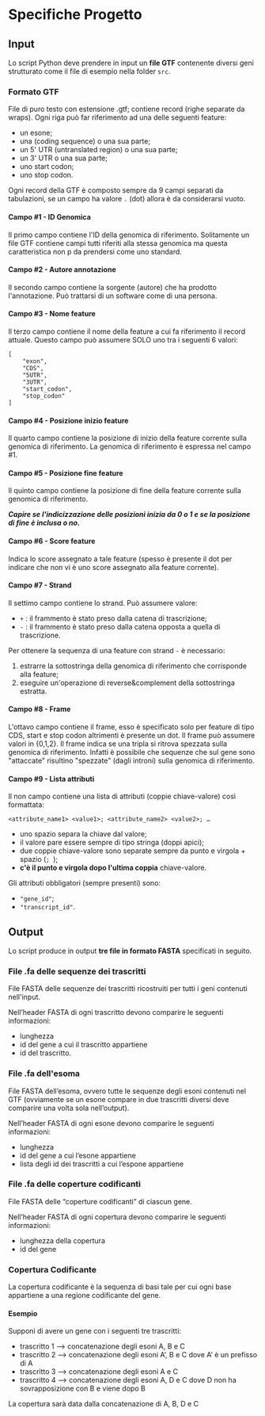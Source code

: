 # Specifiche Progetto

## Input
Lo script Python deve prendere in input un **file GTF** contenente diversi geni strutturato come il file di esempio nella folder `src`.

### Formato GTF
File di puro testo con estensione .gtf; contiene record (righe separate da wraps). Ogni riga può far riferimento ad una delle seguenti feature:
* un esone;
* una  (coding sequence) o una sua parte;
* un 5' UTR (untranslated region) o una sua parte;
* un 3' UTR o una sua parte;
* uno start codon;
* uno stop codon.

Ogni record della GTF è composto sempre da 9 campi separati da tabulazioni, se un campo ha valore `.` (dot) allora è da considerarsi vuoto.

#### Campo #1 - ID Genomica
Il primo campo contiene l'ID della genomica di riferimento. Solitamente un file GTF contiene campi tutti riferiti alla stessa genomica ma questa caratteristica non p da prendersi come uno standard.

#### Campo #2 - Autore annotazione
Il secondo campo contiene la sorgente (autore) che ha prodotto l'annotazione. Può trattarsi di un software come di una persona.

#### Campo #3 - Nome feature
Il terzo campo contiene il nome della feature a cui fa riferimento il record attuale. Questo campo può assumere SOLO uno tra i seguenti 6 valori: 
```
[
    "exon",
    "CDS",
    "5UTR",
    "3UTR",
    "start_codon",
    "stop_codon"
]
```

#### Campo #4 - Posizione inizio feature
Il quarto campo contiene la posizione di inizio della feature corrente sulla genomica di riferimento. La genomica di riferimento è espressa nel campo #1.

#### Campo #5 - Posizione fine feature
Il quinto campo contiene la posizione di fine della feature corrente sulla genomica di riferimento.

_**Capire se l'indicizzazione delle posizioni inizia da 0 o 1 e se la posizione di fine è inclusa o no.**_

#### Campo #6 - Score feature
Indica lo score assegnato a tale feature (spesso è presente il dot per indicare che non vi è uno score assegnato alla feature corrente).

#### Campo #7 - Strand
Il settimo campo contiene lo strand. Può assumere valore:
* `+` : il frammento è stato preso dalla catena di trascrizione; 
* `-` : il frammento è stato preso dalla catena opposta a quella di trascrizione.

Per ottenere la sequenza di una feature con strand `-` è necessario:
1) estrarre la sottostringa della genomica di riferimento che corrisponde alla feature;
2) eseguire un'operazione di reverse&complement della sottostringa estratta.

#### Campo #8 - Frame
L'ottavo campo contiene il frame, esso è specificato solo per feature di tipo CDS, start e stop codon altrimenti è presente un dot. Il frame può assumere valori in {0,1,2}. Il frame indica se una tripla si ritrova spezzata sulla genomica di riferimento. Infatti è possibile che sequenze che sul gene sono "attaccate" risultino "spezzate" (dagli introni) sulla genomica di riferimento.

#### Campo #9 - Lista attributi
Il non campo contiene una lista di attributi (coppie chiave-valore) così formattata:
```
<attribute_name1> <value1>; <attribute_name2> <value2>; …
```
* uno spazio separa la chiave dal valore;
* il valore pare essere sempre di tipo stringa (doppi apici);
* due coppie chiave-valore sono separate sempre da punto e virgola + spazio (`; `);
* **c'è il punto e virgola dopo l'ultima coppia** chiave-valore.

Gli attributi obbligatori (sempre presenti) sono:
* `"gene_id"`;
* `"transcript_id"`.


## Output
Lo script produce in output **tre file in formato FASTA** specificati in seguito.

### File .fa delle sequenze dei trascritti
File FASTA delle sequenze dei trascritti ricostruiti per tutti i geni contenuti nell'input. 

Nell’header FASTA di ogni trascritto devono comparire le seguenti informazioni: 
* lunghezza
* id del gene a cui il trascritto appartiene
* id del trascritto.

### File .fa dell'esoma
File FASTA dell’esoma, ovvero tutte le sequenze degli esoni contenuti nel GTF (ovviamente se un esone compare in due trascritti diversi deve comparire una volta sola nell’output).

Nell’header FASTA di ogni esone devono comparire le seguenti informazioni:
* lunghezza
* id del gene a cui l’esone appartiene
* lista degli id dei trascritti a cui l’espone appartiene

### File .fa delle coperture codificanti
File FASTA delle “coperture codificanti” di ciascun gene.

Nell’header FASTA di ogni copertura devono comparire le seguenti informazioni:
* lunghezza della copertura
* id del gene

### Copertura Codificante
La copertura codificante è la sequenza di basi tale per cui ogni base appartiene a una regione codificante del gene.

#### Esempio
Supponi di avere un gene con i seguenti tre trascritti:
- trascritto 1 —> concatenazione degli esoni A, B e C
- trascritto 2 —> concatenazione degli esoni A’, B e C dove A’ è un prefisso di A
- trascritto 3 —> concatenazione degli esoni A e C
- trascritto 4 —> concatenazione degli esoni A, D e C dove D non ha sovrapposizione con B e viene dopo B

La copertura sarà data dalla concatenazione di A, B, D e C